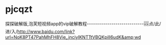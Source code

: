 # pjcqzt
探探破解版,泡芙短视频app的vip破解教程----------------------------🎚🎚点/此/进/入/http://www.baidu.com/link?url=NoK8PT47PahMhFH8Vie_jnciyIKNTTtVBQKpill6udK&amp;wd
